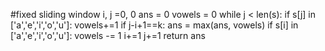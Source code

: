 #fixed sliding window
i, j =0, 0
ans = 0
vowels = 0
while j < len(s):
if s[j] in ['a','e','i','o','u']:
vowels+=1
if j-i+1==k:
ans = max(ans, vowels)
if s[i] in ['a','e','i','o','u']:
vowels -= 1
i+=1
j+=1
return ans